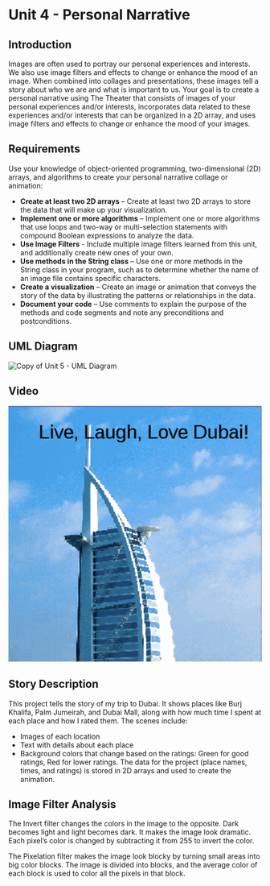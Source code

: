 # Unit 4 - Personal Narrative

## Introduction

Images are often used to portray our personal experiences and interests. We also use image filters and effects to change or enhance the mood of an image. When combined into collages and presentations, these images tell a story about who we are and what is important to us. Your goal is to create a personal narrative using The Theater that consists of images of your personal experiences and/or interests, incorporates data related to these experiences and/or interests that can be organized in a 2D array, and uses image filters and effects to change or enhance the mood of your images.

## Requirements

Use your knowledge of object-oriented programming, two-dimensional (2D) arrays, and algorithms to create your personal narrative collage or animation:

- **Create at least two 2D arrays** – Create at least two 2D arrays to store the data that will make up your visualization.
- **Implement one or more algorithms** – Implement one or more algorithms that use loops and two-way or multi-selection statements with compound Boolean expressions to analyze the data.
- **Use Image Filters** - Include multiple image filters learned from this unit, and additionally create new ones of your own.
- **Use methods in the String class** – Use one or more methods in the String class in your program, such as to determine whether the name of an image file contains specific characters.
- **Create a visualization** – Create an image or animation that conveys the story of the data by illustrating the patterns or relationships in the data.
- **Document your code** – Use comments to explain the purpose of the methods and code segments and note any preconditions and postconditions.

## UML Diagram

![Copy of Unit 5 - UML Diagram](https://github.com/user-attachments/assets/5b8d3dba-e773-4185-86fb-d4b9cd7fce23)

## Video

[![Thumbnail for my projet](thumbnaill.png)](https://youtu.be/GI1QOWt-KUM)

## Story Description

This project tells the story of my trip to Dubai. It shows places like Burj Khalifa, Palm Jumeirah, and Dubai Mall, along with how much time I spent at each place and how I rated them. The scenes include:
- Images of each location
- Text with details about each place
- Background colors that change based on the ratings: Green for good ratings, Red for lower ratings.
The data for the project (place names, times, and ratings) is stored in 2D arrays and used to create the animation.

## Image Filter Analysis

The Invert filter changes the colors in the image to the opposite. Dark becomes light and light becomes dark. It makes the image look dramatic. Each pixel’s color is changed by subtracting it from 255 to invert the color.

The Pixelation filter makes the image look blocky by turning small areas into big color blocks. The image is divided into blocks, and the average color of each block is used to color all the pixels in that block.
